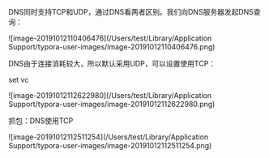 DNS同时支持TCP和UDP，通过DNS看两者区别。我们向DNS服务器发起DNS查询：

![image-20191012110406476](/Users/test/Library/Application Support/typora-user-images/image-20191012110406476.png)

DNS由于连接消耗较大，所以默认采用UDP，可以设置使用TCP：

set vc

![image-20191012112622980](/Users/test/Library/Application Support/typora-user-images/image-20191012112622980.png)

抓包：DNS使用TCP

![image-20191012112511254](/Users/test/Library/Application Support/typora-user-images/image-20191012112511254.png)

